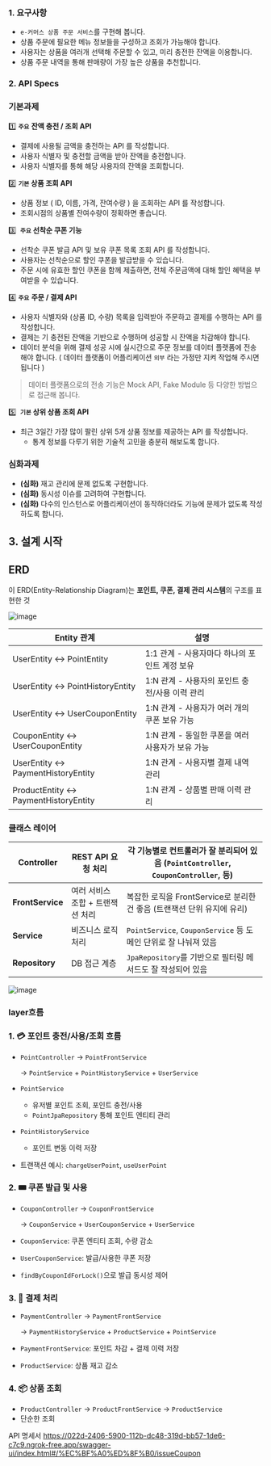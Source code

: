
### 1. 요구사항

- `e-커머스 상품 주문 서비스`를 구현해 봅니다.
- 상품 주문에 필요한 메뉴 정보들을 구성하고 조회가 가능해야 합니다.
- 사용자는 상품을 여러개 선택해 주문할 수 있고, 미리 충전한 잔액을 이용합니다.
- 상품 주문 내역을 통해 판매량이 가장 높은 상품을 추천합니다.

### 2. API Specs

### 기본과제

1️⃣ **`주요`** **잔액 충전 / 조회 API**

- 결제에 사용될 금액을 충전하는 API 를 작성합니다.
- 사용자 식별자 및 충전할 금액을 받아 잔액을 충전합니다.
- 사용자 식별자를 통해 해당 사용자의 잔액을 조회합니다.

2️⃣ **`기본` 상품 조회 API**

- 상품 정보 ( ID, 이름, 가격, 잔여수량 ) 을 조회하는 API 를 작성합니다.
- 조회시점의 상품별 잔여수량이 정확하면 좋습니다.

3️⃣  **`주요` 선착순 쿠폰 기능**

- 선착순 쿠폰 발급 API 및 보유 쿠폰 목록 조회 API 를 작성합니다.
- 사용자는 선착순으로 할인 쿠폰을 발급받을 수 있습니다.
- 주문 시에 유효한 할인 쿠폰을 함께 제출하면, 전체 주문금액에 대해 할인 혜택을 부여받을 수 있습니다.

4️⃣ **`주요`** **주문 / 결제 API**

- 사용자 식별자와 (상품 ID, 수량) 목록을 입력받아 주문하고 결제를 수행하는 API 를 작성합니다.
- 결제는 기 충전된 잔액을 기반으로 수행하며 성공할 시 잔액을 차감해야 합니다.
- 데이터 분석을 위해 결제 성공 시에 실시간으로 주문 정보를 데이터 플랫폼에 전송해야 합니다. ( 데이터 플랫폼이 어플리케이션 `외부` 라는 가정만 지켜 작업해 주시면 됩니다 )

> 데이터 플랫폼으로의 전송 기능은 Mock API, Fake Module 등 다양한 방법으로 접근해 봅니다.
> 

5️⃣  **`기본` 상위 상품 조회 API**

- 최근 3일간 가장 많이 팔린 상위 5개 상품 정보를 제공하는 API 를 작성합니다.
    - 통계 정보를 다루기 위한 기술적 고민을 충분히 해보도록 합니다.

### 심화과제

- **(심화)** 재고 관리에 문제 없도록 구현합니다.
- **(심화)** 동시성 이슈를 고려하여 구현합니다.
- **(심화)** 다수의 인스턴스로 어플리케이션이 동작하더라도 기능에 문제가 없도록 작성하도록 합니다.

## 3. 설계 시작

## ERD

이 ERD(Entity-Relationship Diagram)는 **포인트, 쿠폰, 결제 관리 시스템**의 구조를 표현한 것

![image](https://github.com/user-attachments/assets/9b8f84be-5a54-432a-b813-543f9503058c)



| **Entity 관계** | **설명** |
| --- | --- |
| UserEntity ↔ PointEntity | 1:1 관계 - 사용자마다 하나의 포인트 계정 보유 |
| UserEntity ↔ PointHistoryEntity | 1:N 관계 - 사용자의 포인트 충전/사용 이력 관리 |
| UserEntity ↔ UserCouponEntity | 1:N 관계 - 사용자가 여러 개의 쿠폰 보유 가능 |
| CouponEntity ↔ UserCouponEntity | 1:N 관계 - 동일한 쿠폰을 여러 사용자가 보유 가능 |
| UserEntity ↔ PaymentHistoryEntity | 1:N 관계 - 사용자별 결제 내역 관리 |
| ProductEntity ↔ PaymentHistoryEntity | 1:N 관계 - 상품별 판매 이력 관리 |

### 클래스 레이어

| **Controller** | REST API 요청 처리 | 각 기능별로 컨트롤러가 잘 분리되어 있음 (`PointController`, `CouponController`, 등) |
| --- | --- | --- |
| **FrontService** | 여러 서비스 조합 + 트랜잭션 처리 | 복잡한 로직을 FrontService로 분리한 건 좋음 (트랜잭션 단위 유지에 유리) |
| **Service** | 비즈니스 로직 처리 | `PointService`, `CouponService` 등 도메인 단위로 잘 나눠져 있음 |
| **Repository** | DB 접근 계층 | `JpaRepository`를 기반으로 필터링 메서드도 잘 작성되어 있음 |


![image](https://github.com/user-attachments/assets/215e72b5-5a15-491c-b75b-5057b393d1a9)
### layer흐름
### 1. 💳 포인트 충전/사용/조회 흐름

- `PointController` → `PointFrontService`
    
    → `PointService` + `PointHistoryService` + `UserService`
    
- `PointService`
    - 유저별 포인트 조회, 포인트 충전/사용
    - `PointJpaRepository` 통해 포인트 엔티티 관리
- `PointHistoryService`
    - 포인트 변동 이력 저장
- 트랜잭션 예시: `chargeUserPoint`, `useUserPoint`

### 2. 🎟 쿠폰 발급 및 사용

- `CouponController` → `CouponFrontService`
    
    → `CouponService` + `UserCouponService` + `UserService`
    
- `CouponService`: 쿠폰 엔티티 조회, 수량 감소
- `UserCouponService`: 발급/사용한 쿠폰 저장
- `findByCouponIdForLock()`으로 발급 동시성 제어

### 3. 🛒 결제 처리

- `PaymentController` → `PaymentFrontService`
    
    → `PaymentHistoryService` + `ProductService` + `PointService`
    
- `PaymentFrontService`: 포인트 차감 + 결제 이력 저장
- `ProductService`: 상품 재고 감소

### 4. 📦 상품 조회

- `ProductController` → `ProductFrontService` → `ProductService`
- 단순한 조회
  
API 명세서
https://022d-2406-5900-112b-dc48-319d-bb57-1de6-c7c9.ngrok-free.app/swagger-ui/index.html#/%EC%BF%A0%ED%8F%B0/issueCoupon
